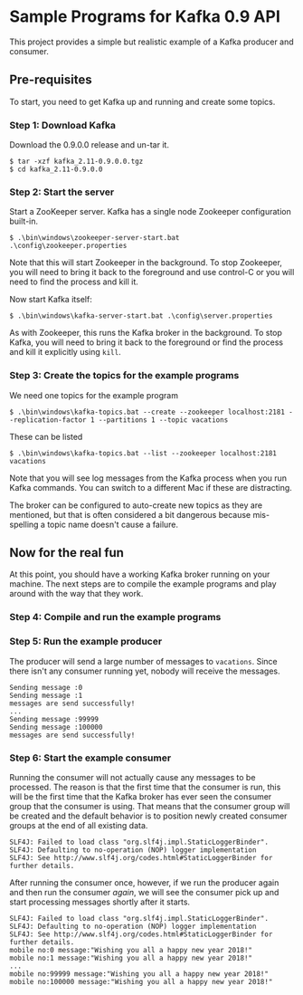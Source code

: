 # Sample Programs for Kafka 0.9 API

This project provides a simple but realistic example of a Kafka
producer and consumer.

## Pre-requisites
To start, you need to get Kafka up and running and create some topics.

### Step 1: Download Kafka
Download the 0.9.0.0 release and un-tar it.
```
$ tar -xzf kafka_2.11-0.9.0.0.tgz
$ cd kafka_2.11-0.9.0.0
```
### Step 2: Start the server
Start a ZooKeeper server. Kafka has a single node Zookeeper configuration built-in.
```
$ .\bin\windows\zookeeper-server-start.bat .\config\zookeeper.properties
```
Note that this will start Zookeeper in the background. To stop
Zookeeper, you will need to bring it back to the foreground and use
control-C or you will need to find the process and kill it.

Now start Kafka itself:
```
$ .\bin\windows\kafka-server-start.bat .\config\server.properties
```
As with Zookeeper, this runs the Kafka broker in the background. To
stop Kafka, you will need to bring it back to the foreground or find
the process and kill it explicitly using `kill`.

### Step 3: Create the topics for the example programs
We need one topics for the example program
```
$ .\bin\windows\kafka-topics.bat --create --zookeeper localhost:2181 --replication-factor 1 --partitions 1 --topic vacations
```
These can be listed
```
$ .\bin\windows\kafka-topics.bat --list --zookeeper localhost:2181
vacations
```
Note that you will see log messages from the Kafka process when you
run Kafka commands. You can switch to a different Mac if these are
distracting.

The broker can be configured to auto-create new topics as they are mentioned, but that is often considered a bit 
dangerous because mis-spelling a topic name doesn't cause a failure.

## Now for the real fun
At this point, you should have a working Kafka broker running on your
machine. The next steps are to compile the example programs and play
around with the way that they work.

### Step 4: Compile and run the example programs

### Step 5: Run the example producer

The producer will send a large number of messages to `vacations`. Since there isn't
any consumer running yet, nobody will receive the messages. 

```
Sending message :0
Sending message :1
messages are send successfully!
...
Sending message :99999
Sending message :100000
messages are send successfully!
```
### Step 6: Start the example consumer
Running the consumer will not actually cause any messages to be
processed. The reason is that the first time that the consumer is run,
this will be the first time that the Kafka broker has ever seen the
consumer group that the consumer is using. That means that the
consumer group will be created and the default behavior is to position
newly created consumer groups at the end of all existing data.
```
SLF4J: Failed to load class "org.slf4j.impl.StaticLoggerBinder".
SLF4J: Defaulting to no-operation (NOP) logger implementation
SLF4J: See http://www.slf4j.org/codes.html#StaticLoggerBinder for further details.
```
After running the consumer once, however, if we run the producer again
and then run the consumer *again*, we will see the consumer pick up
and start processing messages shortly after it starts.


```
SLF4J: Failed to load class "org.slf4j.impl.StaticLoggerBinder".
SLF4J: Defaulting to no-operation (NOP) logger implementation
SLF4J: See http://www.slf4j.org/codes.html#StaticLoggerBinder for further details.
mobile no:0 message:"Wishing you all a happy new year 2018!"
mobile no:1 message:"Wishing you all a happy new year 2018!"
...
mobile no:99999 message:"Wishing you all a happy new year 2018!"
mobile no:100000 message:"Wishing you all a happy new year 2018!"
```